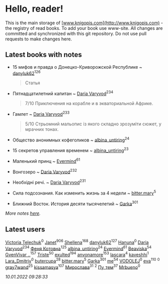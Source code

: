 # Hello, reader!
This is the main storage of [www.knigopis.com](http://www.knigopis.com) - the registry of read books.
To add your book use www-site. All changes are committed and synchronized with this git repository.
Do not use pull requests to make changes here.


## Latest books with notes
* 15 мифов и правда о Донецко-Криворожской Республике ~ [danyluk62](users/374/374149854-vkontakte)<sup>126</sup>
    > Статья

* Пятнадцатилетний капитан ~ [Daria Varyvod](users/829/829893410524253-facebook)<sup>234</sup>
    > 7/10 Приключения на корабле и в экваториальной Африке.

* Гамлет ~ [Daria Varyvod](users/829/829893410524253-facebook)<sup>233</sup>
    > 5/10 Стрьомний мальопис із якого складно зрозуміти сюжет, у мрачних тонах.

* Общество анонимных кофеголиков ~ [albina_untiring](users/257/2579695-vkontakte)<sup>24</sup>

* 15 секретов управления временем ~ [albina_untiring](users/257/2579695-vkontakte)<sup>23</sup>

* Маленький принц ~ [Evermind](users/302/302928912-vkontakte)<sup>61</sup>

* Вонгозеро ~ [Daria Varyvod](users/829/829893410524253-facebook)<sup>232</sup>

* Необхідні речі. ~ [Daria Varyvod](users/829/829893410524253-facebook)<sup>231</sup>

* Сила подсознания. Как изменить жизнь за 4 недели ~ [bitter.mary](users/108/108890810412612634449-google)<sup>5</sup>

* Ближний Восток. История десяти тысячелетий ~ [Garka](users/115/115753719718250012620-google)<sup>301</sup>


_More notes [here](latest_books_with_notes.md)._


## Latest users
[Victoria Telechuk](users/117/117396356938980769291-google)<sup>0</sup> 
[Janet](users/108/108113656204404967440-google)<sup>906</sup> 
[Shellena](users/134/13413591548892934957-mailru)<sup>168</sup> 
[danyluk62](users/374/374149854-vkontakte)<sup>127</sup> 
[Hanuna](users/115/115534016831115941868-google)<sup>0</sup> 
[Daria Varyvod](users/829/829893410524253-facebook)<sup>234</sup> 
[Феня Котовна](users/109/109746193906459706720-google)<sup>125</sup> 
[albina_untiring](users/257/2579695-vkontakte)<sup>24</sup> 
[Evermind](users/302/302928912-vkontakte)<sup>61</sup> 
[Beaviska](users/102/10202544960024508-facebook)<sup>54</sup> 
[GvenVivar ..](users/158/158266434925901-facebook)<sup>157</sup> 
[Triste](users/517/5175580462988229760-mailru)<sup>50</sup> 
[exulted](users/100/100599204551896265722-google)<sup>194</sup> 
[anvonamore](users/595/5957175-vkontakte)<sup>153</sup> 
[lascara](users/243/2434302110035411-facebook)<sup>4</sup> 
[kaveshhi](users/854/854259041-yandex)<sup>1</sup> 
[Lara_Dmitriv](users/100/100083934374435157506-google)<sup>0</sup> 
[butercupa](users/193/193697993-vkontakte)<sup>28</sup> 
[bitter.mary](users/108/108890810412612634449-google)<sup>5</sup> 
[Garka](users/115/115753719718250012620-google)<sup>301</sup> 
[me](users/381/381417697-yandex)<sup>54</sup> 
[VODOLEJ](users/472/4722569524524943-facebook)<sup>0</sup> 
[eva](users/111/111656270551033014778-google)<sup>110</sup> 
[](users/110/110586684065969128396-google)<sup>0</sup> 
[gray7wand](users/110/110080946273609412257-google)<sup>25</sup> 
[kissamasya](users/684/68439978-vkontakte)<sup>107</sup> 
[Мирослава](users/106/106107989792957993574-google)<sup>31</sup> 
[](users/101/101368518035734751027-google)<sup>2</sup> 
[Пу_тем](users/344/3448154788585127-facebook)<sup>37</sup> 
[Mrbueno](users/173/1736709556538182-facebook)<sup>0</sup> 


_10.01.2022 09:28:33_
